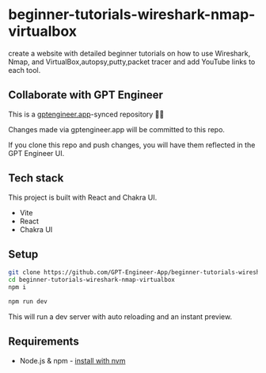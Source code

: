 # beginner-tutorials-wireshark-nmap-virtualbox

create  a website with detailed beginner tutorials  on how to use Wireshark, Nmap, and VirtualBox,autopsy,putty,packet tracer and add YouTube links to each tool.

## Collaborate with GPT Engineer

This is a [gptengineer.app](https://gptengineer.app)-synced repository 🌟🤖

Changes made via gptengineer.app will be committed to this repo.

If you clone this repo and push changes, you will have them reflected in the GPT Engineer UI.

## Tech stack

This project is built with React and Chakra UI.

- Vite
- React
- Chakra UI

## Setup

```sh
git clone https://github.com/GPT-Engineer-App/beginner-tutorials-wireshark-nmap-virtualbox.git
cd beginner-tutorials-wireshark-nmap-virtualbox
npm i
```

```sh
npm run dev
```

This will run a dev server with auto reloading and an instant preview.

## Requirements

- Node.js & npm - [install with nvm](https://github.com/nvm-sh/nvm#installing-and-updating)
